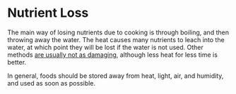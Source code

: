 # Nutrient Loss

The main way of losing nutrients due to cooking is through boiling,
and then throwing away the water. The heat causes many nutrients to
leach into the water, at which point they will be lost if the water
is not used. Other methods [are usually not as damaging](https://www.ars.usda.gov/ARSUserFiles/80400525/Data/retn/retn06.pdf),
although less heat for less time is better.

In general, foods should be stored away from heat, light, air, and
humidity, and used as soon as possible.
